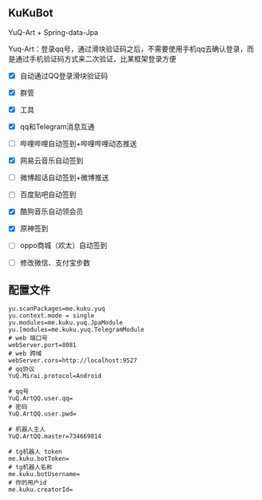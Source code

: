 ## KuKuBot

YuQ-Art + Spring-data-Jpa

Yuq-Art：登录qq号，通过滑块验证码之后，不需要使用手机qq去确认登录，而是通过手机验证码方式来二次验证，比某框架登录方便

- [x] 自动通过QQ登录滑块验证码
- [x] 群管
- [x] 工具
- [x] qq和Telegram消息互通
- [ ] 哔哩哔哩自动签到+哔哩哔哩动态推送
- [x] 网易云音乐自动签到
- [ ] 微博超话自动签到+微博推送
- [ ] 百度贴吧自动签到
- [x] 酷狗音乐自动领会员
- [x] 原神签到
- [ ] oppo商城（欢太）自动签到
- [ ] 修改微信、支付宝步数


## 配置文件
```properties
yu.scanPackages=me.kuku.yuq
yu.context.mode = single
yu.modules=me.kuku.yuq.JpaModule
yu.[modules=me.kuku.yuq.TelegramModule
# web 端口号
webServer.port=8081
# web 跨域
webServer.cors=http://localhost:9527
# qq协议
YuQ.Mirai.protocol=Android

# qq号
YuQ.ArtQQ.user.qq=
# 密码
YuQ.ArtQQ.user.pwd=

# 机器人主人
YuQ.ArtQQ.master=734669014

# tg机器人 token
me.kuku.botToken=
# tg机器人名称
me.kuku.botUsername=
# 你的用户id
me.kuku.creatorId=
```